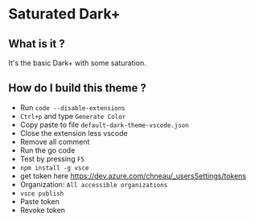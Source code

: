 # Saturated Dark+

## What is it ?

It's the basic Dark+ with some saturation.

## How do I build this theme ?

- Run `code --disable-extensions`
- `Ctrl+p` and type `Generate Color`
- Copy paste to file `default-dark-theme-vscode.json`
- Close the extension less vscode
- Remove all comment
- Run the go code
- Test by pressing `F5`
- `npm install -g vsce`
- get token here https://dev.azure.com/chneau/_usersSettings/tokens
- Organization: `All accessible organizations`
- `vsce publish`
- Paste token
- Revoke token
